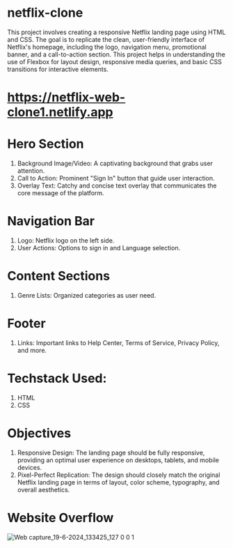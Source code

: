 # netflix-clone
This project involves creating a responsive Netflix landing page using HTML and CSS. The goal is to replicate the clean, user-friendly interface of Netflix's homepage, including the logo, navigation menu, promotional banner, and a call-to-action section. This project helps in understanding the use of Flexbox for layout design, responsive media queries, and basic CSS transitions for interactive elements.
# https://netflix-web-clone1.netlify.app
# Hero Section
1. Background Image/Video: A captivating background that grabs user attention.
2. Call to Action: Prominent "Sign In" button that guide user interaction.
3. Overlay Text: Catchy and concise text overlay that communicates the core message of the platform.
# Navigation Bar
1. Logo: Netflix logo on the left side.
2. User Actions: Options to sign in and Language selection.
# Content Sections
1. Genre Lists: Organized categories as user need.
# Footer
1. Links: Important links to Help Center, Terms of Service, Privacy Policy, and more.
# Techstack Used:
1. HTML
2. CSS
# Objectives
1. Responsive Design: The landing page should be fully responsive, providing an optimal user experience on desktops, tablets, and mobile devices.
2. Pixel-Perfect Replication: The design should closely match the original Netflix landing page in terms of layout, color scheme, typography, and overall aesthetics.
# Website Overflow
![Web capture_19-6-2024_133425_127 0 0 1](https://github.com/satyajit1025/netflix-clone/assets/159767209/87bfe4c3-690a-44eb-9946-5430aafcac6e)

